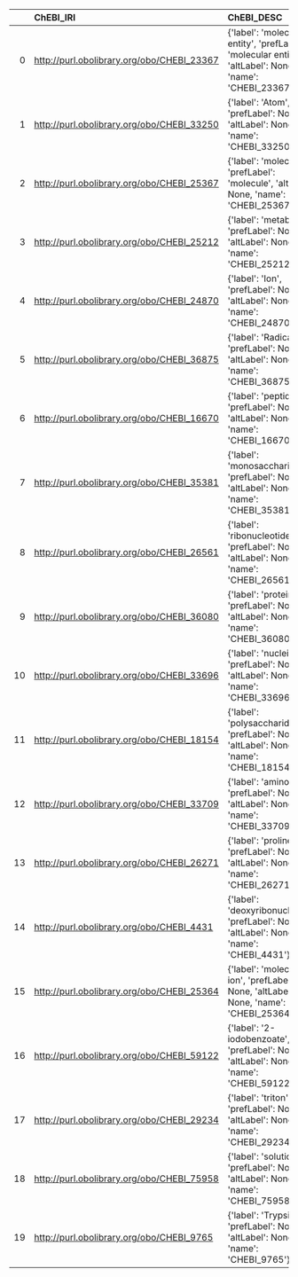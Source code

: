 |    | ChEBI_IRI                                  | ChEBI_DESC                                                                                              | MS_IRI                                    | MS_DESC                          |
|---:|:-------------------------------------------|:--------------------------------------------------------------------------------------------------------|:------------------------------------------|:---------------------------------|
|  0 | http://purl.obolibrary.org/obo/CHEBI_23367 | {'label': 'molecular entity', 'prefLabel': 'molecular entity', 'altLabel': None, 'name': 'CHEBI_23367'} | http://purl.obolibrary.org/obo/MS_1000881 | {'label': 'molecular entity'}    |
|  1 | http://purl.obolibrary.org/obo/CHEBI_33250 | {'label': 'Atom', 'prefLabel': None, 'altLabel': None, 'name': 'CHEBI_33250'}                           | http://purl.obolibrary.org/obo/MS_1003034 | {'label': 'Atom'}                |
|  2 | http://purl.obolibrary.org/obo/CHEBI_25367 | {'label': 'molecule', 'prefLabel': 'molecule', 'altLabel': None, 'name': 'CHEBI_25367'}                 | http://purl.obolibrary.org/obo/MS_1000859 | {'label': 'molecule'}            |
|  3 | http://purl.obolibrary.org/obo/CHEBI_25212 | {'label': 'metabolite', 'prefLabel': None, 'altLabel': None, 'name': 'CHEBI_25212'}                     | http://purl.obolibrary.org/obo/MS_1003036 | {'label': 'metabolite'}          |
|  4 | http://purl.obolibrary.org/obo/CHEBI_24870 | {'label': 'Ion', 'prefLabel': None, 'altLabel': None, 'name': 'CHEBI_24870'}                            | http://purl.obolibrary.org/obo/MS_1002806 | {'label': 'Ion'}                 |
|  5 | http://purl.obolibrary.org/obo/CHEBI_36875 | {'label': 'Radical ion', 'prefLabel': None, 'altLabel': None, 'name': 'CHEBI_36875'}                    | http://purl.obolibrary.org/obo/MS_1000376 | {'label': 'Radical ion'}         |
|  6 | http://purl.obolibrary.org/obo/CHEBI_16670 | {'label': 'peptide', 'prefLabel': None, 'altLabel': None, 'name': 'CHEBI_16670'}                        | http://purl.obolibrary.org/obo/MS_1000860 | {'label': 'peptide'}             |
|  7 | http://purl.obolibrary.org/obo/CHEBI_35381 | {'label': 'monosaccharide', 'prefLabel': None, 'altLabel': None, 'name': 'CHEBI_35381'}                 | http://purl.obolibrary.org/obo/MS_1003040 | {'label': 'monosaccharide'}      |
|  8 | http://purl.obolibrary.org/obo/CHEBI_26561 | {'label': 'ribonucleotide', 'prefLabel': None, 'altLabel': None, 'name': 'CHEBI_26561'}                 | http://purl.obolibrary.org/obo/MS_1003037 | {'label': 'ribonucleotide'}      |
|  9 | http://purl.obolibrary.org/obo/CHEBI_36080 | {'label': 'protein', 'prefLabel': None, 'altLabel': None, 'name': 'CHEBI_36080'}                        | http://purl.obolibrary.org/obo/MS_1000882 | {'label': 'protein'}             |
| 10 | http://purl.obolibrary.org/obo/CHEBI_33696 | {'label': 'nucleic acid', 'prefLabel': None, 'altLabel': None, 'name': 'CHEBI_33696'}                   | http://purl.obolibrary.org/obo/MS_1003041 | {'label': 'nucleic acid'}        |
| 11 | http://purl.obolibrary.org/obo/CHEBI_18154 | {'label': 'polysaccharide', 'prefLabel': None, 'altLabel': None, 'name': 'CHEBI_18154'}                 | http://purl.obolibrary.org/obo/MS_1003042 | {'label': 'polysaccharide'}      |
| 12 | http://purl.obolibrary.org/obo/CHEBI_33709 | {'label': 'amino acid', 'prefLabel': None, 'altLabel': None, 'name': 'CHEBI_33709'}                     | http://purl.obolibrary.org/obo/MS_1003039 | {'label': 'amino acid'}          |
| 13 | http://purl.obolibrary.org/obo/CHEBI_26271 | {'label': 'proline', 'prefLabel': None, 'altLabel': None, 'name': 'CHEBI_26271'}                        | http://purl.obolibrary.org/obo/MS_1002981 | {'label': 'proline'}             |
| 14 | http://purl.obolibrary.org/obo/CHEBI_4431  | {'label': 'deoxyribonucleotide', 'prefLabel': None, 'altLabel': None, 'name': 'CHEBI_4431'}             | http://purl.obolibrary.org/obo/MS_1003038 | {'label': 'deoxyribonucleotide'} |
| 15 | http://purl.obolibrary.org/obo/CHEBI_25364 | {'label': 'molecular ion', 'prefLabel': None, 'altLabel': None, 'name': 'CHEBI_25364'}                  | http://purl.obolibrary.org/obo/MS_1000369 | {'label': 'molecular ion'}       |
| 16 | http://purl.obolibrary.org/obo/CHEBI_59122 | {'label': '2-iodobenzoate', 'prefLabel': None, 'altLabel': None, 'name': 'CHEBI_59122'}                 | http://purl.obolibrary.org/obo/MS_1001918 | {'label': '2-iodobenzoate'}      |
| 17 | http://purl.obolibrary.org/obo/CHEBI_29234 | {'label': 'triton', 'prefLabel': None, 'altLabel': None, 'name': 'CHEBI_29234'}                         | http://purl.obolibrary.org/obo/MS_1000198 | {'label': 'triton'}              |
| 18 | http://purl.obolibrary.org/obo/CHEBI_75958 | {'label': 'solution', 'prefLabel': None, 'altLabel': None, 'name': 'CHEBI_75958'}                       | http://purl.obolibrary.org/obo/MS_1000051 | {'label': 'solution'}            |
| 19 | http://purl.obolibrary.org/obo/CHEBI_9765  | {'label': 'Trypsin', 'prefLabel': None, 'altLabel': None, 'name': 'CHEBI_9765'}                         | http://purl.obolibrary.org/obo/MS_1001251 | {'label': 'Trypsin'}             |